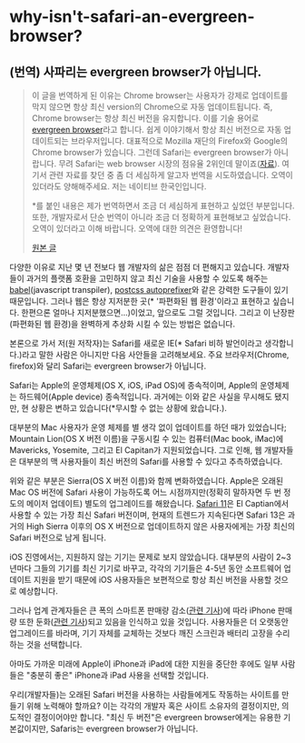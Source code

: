 # why-isn't-safari-an-evergreen-browser?

## (번역) 사파리는 evergreen browser가 아닙니다.

> 이 글을 번역하게 된 이유는 Chrome browser는 사용자가 강제로 업데이트를 막지 않으면 항상 최신 version의 Chrome으로 자동 업데이트됩니다. 즉, Chrome browser는 항상 최신 버전을 유지합니다. 이를 기술 용어로 [evergreen browser](https://tomdale.net/2013/05/evergreen-browsers/)라고 합니다. 쉽게 이야기해서 항상 최신 버전으로 자동 업데이트되는 브라우저입니다. 대표적으로 Mozilla 재단의 Firefox와 Google의 Chrome browser가 있습니다. 그런데 Safari는 evergreen browser가 아니랍니다. 무려 Safari는 web browser 시장의 점유율 2위인데 말이죠([자료](https://gs.statcounter.com/browser-market-share)). 여기서 관련 자료를 찾던 중 좀 더 세심하게 알고자 번역을 시도하였습니다. 오역이 있더라도 양해해주세요. 저는 네이티브 한국인입니다.
>
> \*를 붙인 내용은 제가 번역하면서 조금 더 세심하게 표현하고 싶었던 부분입니다. 또한, 개발자로서 단순 번역이 아니라 조금 더 정확하게 표현해보고 싶었습니다. 오역이 있더라고 이해 바랍니다. 오역에 대한 의견은 환영합니다!
>
> [원본 글](https://thingsthemselves.com/reminder-Safari-is-not-an-evergreen-browser/)

다양한 이유로 지난 몇 년 전보다 웹 개발자의 삶은 점점 더 편해지고 있습니다. 개발자들이 과거의 플랫폼 호환을 고민하지 않고 최신 기술을 사용할 수 있도록 해주는 [babel](https://babeljs.io)(javascript transpiler), [postcss autoprefixer](https://github.com/postcss/autoprefixer)와 같은 강력한 도구들이 있기 때문입니다. 그러나 웹은 항상 지저분한 곳(\* '파편화된 웹 환경'이라고 표현하고 싶습니다. 한편으론 얼마나 지저분했으면...)이었고, 앞으로도 그럴 것입니다. 그리고 이 난장판(파편화된 웹 환경)을 완벽하게 추상화 시킬 수 있는 방법은 없습니다.

본론으로 가서 저(원 저작자)는 Safari를 새로운 IE(\* Safari 비하 발언이라고 생각합니다.)라고 말한 사람은 아니지만 다음 사안들을 고려해보세요. 주요 브라우저(Chrome, firefox)와 달리 Safari는 evergreen browser가 아닙니다.

Safari는 Apple의 운영체제(OS X, iOS, iPad OS)에 종속적이며, Apple의 운영체제는 하드웨어(Apple device) 종속적입니다. 과거에는 이와 같은 사실을 무시해도 됐지만, 현 상황은 변하고 있습니다(\*무시할 수 없는 상황에 왔습니다.).

대부분의 Mac 사용자가 운영 체제를 별 생각 없이 업데이트를 하던 때가 있었습니다; Mountain Lion(OS X 버전 이름)을 구동시킬 수 있는 컴퓨터(Mac book, iMac)에 Mavericks, Yosemite, 그리고 El Capitan가 지원되었습니다. 그로 인해, 웹 개발자들은 대부분의 맥 사용자들이 최신 버전의 Safari를 사용할 수 있다고 추측하였습니다.

위와 같은 부분은 Sierra(OS X 버전 이름)와 함께 변화하였습니다. Apple은 오래된 Mac OS 버전에 Safari 사용이 가능하도록 어느 시점까지만(정확히 말하자면 두 번 정도의 메이저 업데이트) 별도의 업그레이드를 해왔습니다. [Safari 11](https://en.wikipedia.org/wiki/Safari_version_history#Safari_11)은 El Captian에서 사용할 수 있는 가장 최신 Safari 버전이며, 현재의 트렌드가 지속된다면 Safari 13은 과거의 High Sierra 이후의 OS X 버전으로 업데이트하지 않은 사용자에게는 가장 최신의 Safari 버전으로 남게 됩니다.

iOS 진영에서는, 지원하지 않는 기기는 문제로 보지 않았습니다. 대부분의 사람이 2~3년마다 그들의 기기를 최신 기기로 바꾸고, 각각의 기기들은 4-5년 동안 소프트웨어 업데이트 지원을 받기 때문에 iOS 사용자들은 보편적으로 항상 최신 버전을 사용할 것으로 예상합니다.

그러나 업계 관계자들은 큰 폭의 스마트폰 판매량 감소([관련 기사](https://nymag.com/intelligencer/2018/12/global-u-s-growth-in-smartphone-growth-starts-to-decline.html))에 따라 iPhone 판매량 또한 둔화([관련 기사](https://9to5mac.com/2019/04/30/iphone-sales-drop/))되고 있음을 인식하고 있을 것입니다. 사용자들은 더 오랫동안 업그레이드를 바라며, 기기 자체를 교체하는 것보다 깨진 스크린과 배터리 고장을 수리하는 것을 선택합니다.

아마도 가까운 미래에 Apple이 iPhone과 iPad에 대한 지원을 중단한 후에도 일부 사람들은 "충분히 좋은" iPhone과 iPad 사용을 선택할 것입니다.

우리(개발자들)는 오래된 Safari 버전을 사용하는 사람들에게도 작동하는 사이트를 만들기 위해 노력해야 할까요? 이는 각각의 개발자 혹은 사이트 소유자의 결정이지만, 의도적인 결정이어야만 합니다. "최신 두 버전"은 evergreen browser에게는 유용한 기본값이지만, Safaris는 evergreen browser가 아닙니다.
